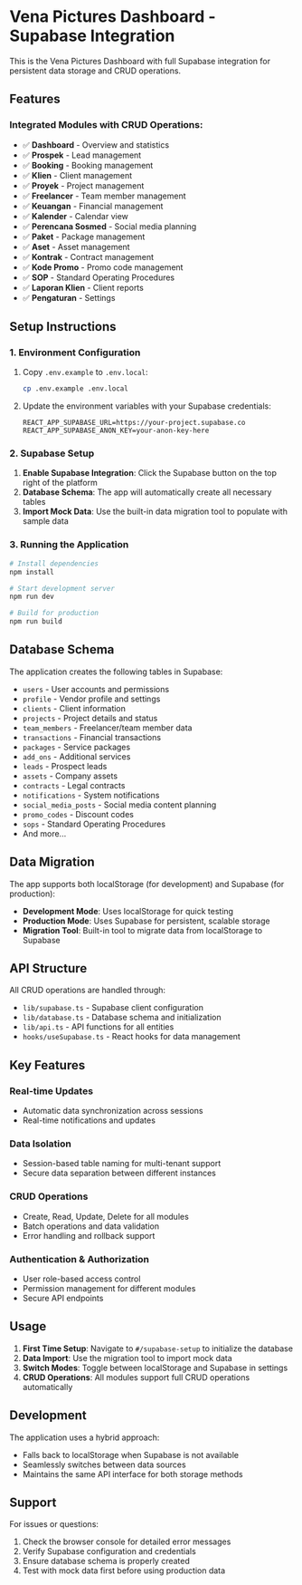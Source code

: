 # Vena Pictures Dashboard - Supabase Integration

This is the Vena Pictures Dashboard with full Supabase integration for persistent data storage and CRUD operations.

## Features

### Integrated Modules with CRUD Operations:
- ✅ **Dashboard** - Overview and statistics
- ✅ **Prospek** - Lead management
- ✅ **Booking** - Booking management
- ✅ **Klien** - Client management
- ✅ **Proyek** - Project management
- ✅ **Freelancer** - Team member management
- ✅ **Keuangan** - Financial management
- ✅ **Kalender** - Calendar view
- ✅ **Perencana Sosmed** - Social media planning
- ✅ **Paket** - Package management
- ✅ **Aset** - Asset management
- ✅ **Kontrak** - Contract management
- ✅ **Kode Promo** - Promo code management
- ✅ **SOP** - Standard Operating Procedures
- ✅ **Laporan Klien** - Client reports
- ✅ **Pengaturan** - Settings

## Setup Instructions

### 1. Environment Configuration

1. Copy `.env.example` to `.env.local`:
   ```bash
   cp .env.example .env.local
   ```

2. Update the environment variables with your Supabase credentials:
   ```
   REACT_APP_SUPABASE_URL=https://your-project.supabase.co
   REACT_APP_SUPABASE_ANON_KEY=your-anon-key-here
   ```

### 2. Supabase Setup

1. **Enable Supabase Integration**: Click the Supabase button on the top right of the platform
2. **Database Schema**: The app will automatically create all necessary tables
3. **Import Mock Data**: Use the built-in data migration tool to populate with sample data

### 3. Running the Application

```bash
# Install dependencies
npm install

# Start development server
npm run dev

# Build for production
npm run build
```

## Database Schema

The application creates the following tables in Supabase:

- `users` - User accounts and permissions
- `profile` - Vendor profile and settings
- `clients` - Client information
- `projects` - Project details and status
- `team_members` - Freelancer/team member data
- `transactions` - Financial transactions
- `packages` - Service packages
- `add_ons` - Additional services
- `leads` - Prospect leads
- `assets` - Company assets
- `contracts` - Legal contracts
- `notifications` - System notifications
- `social_media_posts` - Social media content planning
- `promo_codes` - Discount codes
- `sops` - Standard Operating Procedures
- And more...

## Data Migration

The app supports both localStorage (for development) and Supabase (for production):

- **Development Mode**: Uses localStorage for quick testing
- **Production Mode**: Uses Supabase for persistent, scalable storage
- **Migration Tool**: Built-in tool to migrate data from localStorage to Supabase

## API Structure

All CRUD operations are handled through:

- `lib/supabase.ts` - Supabase client configuration
- `lib/database.ts` - Database schema and initialization
- `lib/api.ts` - API functions for all entities
- `hooks/useSupabase.ts` - React hooks for data management

## Key Features

### Real-time Updates
- Automatic data synchronization across sessions
- Real-time notifications and updates

### Data Isolation
- Session-based table naming for multi-tenant support
- Secure data separation between different instances

### CRUD Operations
- Create, Read, Update, Delete for all modules
- Batch operations and data validation
- Error handling and rollback support

### Authentication & Authorization
- User role-based access control
- Permission management for different modules
- Secure API endpoints

## Usage

1. **First Time Setup**: Navigate to `#/supabase-setup` to initialize the database
2. **Data Import**: Use the migration tool to import mock data
3. **Switch Modes**: Toggle between localStorage and Supabase in settings
4. **CRUD Operations**: All modules support full CRUD operations automatically

## Development

The application uses a hybrid approach:
- Falls back to localStorage when Supabase is not available
- Seamlessly switches between data sources
- Maintains the same API interface for both storage methods

## Support

For issues or questions:
1. Check the browser console for detailed error messages
2. Verify Supabase configuration and credentials
3. Ensure database schema is properly created
4. Test with mock data first before using production data